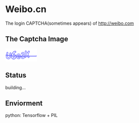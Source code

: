 # Weibo.cn
The login CAPTCHA(sometimes appears) of http://weibo.com

## The Captcha Image
![](./weibo.com.png)

## Status
building...

## Enviorment
python: Tensorflow + PIL